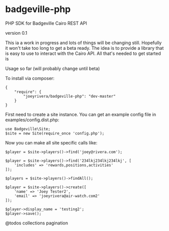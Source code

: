 badgeville-php
==============

PHP SDK for Badgeville Cairo REST API

version 0.1

This ia a work in progress and lots of things will be changing still. Hopefully it 
won't take too long to get a beta ready. The idea is to provide a library that is 
easy to use to interact with the Cairo API. All that's needed to get started is 

Usage so far (will probably change until beta)

To install via composer:
```
{
    "require": {
        "joeyrivera/badgeville-php": "dev-master"
    }
}
```

First need to create a site instance. You can get an example config file in examples/config.dist.php:

```
use Badgeville\Site;
$site = new Site(require_once 'config.php');
```

Now you can make all site specific calls like:

```
$player = $site->players()->find('joey@rivera.com');

$player = $site->players()->find('234lkj234lkj234lkj', [
    'includes' => 'rewards,positions,activities'
]);

$players = $site->players()->findAll();

$player = $site->players()->create([
    'name' => 'Joey Tester2',
    'email' => 'joeyrivera@air-watch.com2'
]);

$player->display_name = 'testing2';
$player->save();
```

@todos
collections
pagination